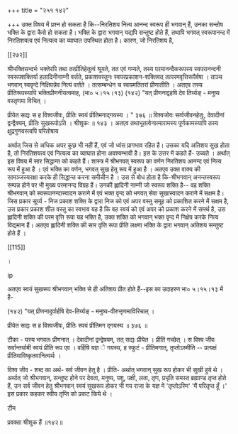 +++
title = "२५१ १४२"

+++
उक्त विषय में प्रश्न हो सकता है कि--निरतिशय नित्य आनन्द स्वरूप ही भगवान् हैं, उनका सन्तोष भक्ति के द्वारा कैसे हो सकता है। भक्ति के द्वारा भगवान् यद्यपि सन्तुष्ट होते हैं, तथापि भगवत् स्वरूपानन्द में निरतिशयत्व एवं नित्यत्व का व्याघात उपस्थित होता है। कारण, जो निरतिशय है, 

[[२७२]] 

श्रीभक्तिसन्दर्भः भक्तेरपि तथा तत्प्रीतिहेतुत्वं श्रूयते, तत एवं गम्यते, तस्य परमानन्दैकरूपस्य स्वपरानन्दनी स्वरूपशक्तिर्या हलादिनीनाम्नी वर्त्तते, प्रकाशवस्तुनः स्वपरप्रकाशन-शक्तिवत् तत्परमवृत्तिरूपैर्वषा । ताञ्च भगवान् स्ववृन्दे निक्षिपन्नेव नित्यं वर्त्तते । तत्सम्बन्धेन च स्वयमतितरां प्रीणातीति । अतएव तस्य प्रीतिरूपस्यापि भक्तिप्रीणनीयत्वमाह, (भा० ५।१५।१३) (१४२) "यत् प्रीणनाद्वहषि देव तिर्य्यङ् - मनुष्य वस्तृणमा विचित् । 

प्रीयेत सद्यः स ह विश्वजीवः, प्रीतिः स्वयं प्रीतिमगाद्गयस्य । " ३७६ ॥ विश्वजोवः सर्व्वजीवनहेतुः, देवादीनां द्वन्द्वैक्यम्, प्रीतिः सुखरूपोऽति । श्रीशुकः ॥ १४३ । अतएव तथाभूतत्वेनात्मारामस्य पूर्णकामस्यापि तस्य क्षुद्रगुणवस्त्वपि परितोषाय 

अर्थात् जिस से अधिक अपर कुछ भी नहीं हैं, एवं जो ध्वंस प्रागभाव रहित है। उसका यदि अतिशय सुख होता है, तो निरतिशयत्व एवं नित्यत्व का व्याघात होना अवश्यम्भावी है। इस के उत्तर में कहते हैं- उच्यते । अर्थात् इस विषय में सार सिद्धान्त को कहते हैं। शास्त्र में श्रीभगवत् स्वरूप का वर्णन निरतिशय आनन्द एवं नित्य रूप में हुआ है । एवं भक्ति का वर्णन, भगवत् सुख हेतु रूप में हुआ है । अतएव उक्त वाक्य की सामञ्जस्यरक्षा करके ही सिद्धान्त करना समीचीन है । उस से बोध होता है कि-श्रीभगवान् अनन्तस्वरूप सम्पन्न होने पर भी मुख्य परमानन्द विग्रह हैं। उनकी ह्लादिनी नाम्नी जो स्वरूप शक्ति है-- वह शक्ति श्रीभगवान् को स्वरूपानन्दास्वादन कराने में एवं भक्त वृन्द को भगवत् सेवा सुखास्वादन कराने में सक्षम है। जिस प्रकार सूर्य्य - निज प्रकाश शक्ति के द्वारा निज को एवं अपर वस्तु समूह को प्रकाशित करने में सक्षम है, उस प्रकार प्रकाश शील वस्तु का स्वभाव यह है कि वह स्वयं को एवं अपर को प्रकाश करने में समर्थ है, उस ह्लादिनी शक्ति की परम वृत्ति रूपा यह भक्ति है, उक्त शक्ति को भगवान् भक्त वृन्द में निक्षेप करके नित्य विद्यमान हैं। अतएव ह्लादिनी शक्ति की सार वृत्ति रूपा प्रीति लक्ष्णा भक्ति के द्वारा भगवान् अतिशय सन्तुष्ट होते हैं । 

[[115]]

। 

ip 

अतएव स्वयं सुखरूप श्रीभगवान् भक्ति से ही अतिशय प्रीत होते हैं--इस का उदाहरण भा० ५।१५।१३ में है- 

(१४२) "यत् प्रीणनादुर्वार्हषि देव-तिर्य्यङ् - मनुष्य-वीरुत्तृणमाविरिचात् । 

प्रीयेत सद्यः स ह विश्वजीवः, प्रीतिः स्वयं प्रीतिमग द्गयस्य ॥ ३७६ ॥ 

टीका - यस्य भगवतः प्रीणनात् । देवादीनां द्वन्द्वेषयम्, तत् सद्यः प्रीयेत । प्रीतिं गच्छेत् । स विश्व जीवः सर्वान्तर्यामी स्वयं प्रीति रूप एव । वर्हिषि यज्ञ े गयस्य, ह स्फुटं - प्रीतिमगात्, तृप्तोऽस्मीति -- प्रत्यक्षं प्रीतिमाविष्कृतवानित्यर्थः । 

विश्व जीव - शब्द का अर्थ- सर्व जीवन हेतु है । प्रीति- अर्थात् भगवान् सुख रूप होकर भी सुखी हुये थे । अर्थात् जो श्रीभगवान्, सन्तुष्ट होने पर देवता, मनुष्य, पशु, पक्षी, लता, तृण, प्रभृति समस्त ब्रह्माण्ड तृप्त होते हैं, उन सर्व जीवन हेतु श्रीभगवान् स्वयं सुखरूप होकर भी गय राजा के यज्ञ में 'तृप्तोऽस्मि' 'मैं परितृप्त हूँ ।' इस प्रकार कहकर स्वीय तृप्ति को प्रकट किये थे । 

टीम 

प्रवक्ता श्रीशुक हैं ॥१४२॥ 
